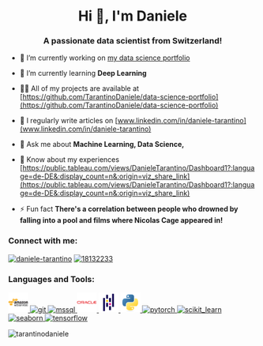 <h1 align="center">Hi 👋, I'm Daniele</h1>
<h3 align="center">A passionate data scientist from Switzerland!</h3>

- 🔭 I’m currently working on [my data science portfolio](https://github.com/TarantinoDaniele/data-science-portfolio)

- 🌱 I’m currently learning **Deep Learning**

- 👨‍💻 All of my projects are available at [https://github.com/TarantinoDaniele/data-science-portfolio](https://github.com/TarantinoDaniele/data-science-portfolio)

- 📝 I regularly write articles on [www.linkedin.com/in/daniele-tarantino](www.linkedin.com/in/daniele-tarantino)

- 💬 Ask me about **Machine Learning, Data Science,**

- 📄 Know about my experiences [https://public.tableau.com/views/DanieleTarantino/Dashboard1?:language=de-DE&:display_count=n&:origin=viz_share_link](https://public.tableau.com/views/DanieleTarantino/Dashboard1?:language=de-DE&:display_count=n&:origin=viz_share_link)

- ⚡ Fun fact **There's a correlation between people who drowned by falling into a pool and films where Nicolas Cage appeared in!**

<h3 align="left">Connect with me:</h3>
<p align="left">
<a href="https://linkedin.com/in/daniele-tarantino" target="blank"><img align="center" src="https://raw.githubusercontent.com/rahuldkjain/github-profile-readme-generator/master/src/images/icons/Social/linked-in-alt.svg" alt="daniele-tarantino" height="30" width="40" /></a>
<a href="https://stackoverflow.com/users/18132233" target="blank"><img align="center" src="https://raw.githubusercontent.com/rahuldkjain/github-profile-readme-generator/master/src/images/icons/Social/stack-overflow.svg" alt="18132233" height="30" width="40" /></a>
</p>

<h3 align="left">Languages and Tools:</h3>
<p align="left"> <a href="https://aws.amazon.com" target="_blank" rel="noreferrer"> <img src="https://raw.githubusercontent.com/devicons/devicon/master/icons/amazonwebservices/amazonwebservices-original-wordmark.svg" alt="aws" width="40" height="40"/> </a> <a href="https://git-scm.com/" target="_blank" rel="noreferrer"> <img src="https://www.vectorlogo.zone/logos/git-scm/git-scm-icon.svg" alt="git" width="40" height="40"/> </a> <a href="https://www.microsoft.com/en-us/sql-server" target="_blank" rel="noreferrer"> <img src="https://www.svgrepo.com/show/303229/microsoft-sql-server-logo.svg" alt="mssql" width="40" height="40"/> </a> <a href="https://www.oracle.com/" target="_blank" rel="noreferrer"> <img src="https://raw.githubusercontent.com/devicons/devicon/master/icons/oracle/oracle-original.svg" alt="oracle" width="40" height="40"/> </a> <a href="https://pandas.pydata.org/" target="_blank" rel="noreferrer"> <img src="https://raw.githubusercontent.com/devicons/devicon/2ae2a900d2f041da66e950e4d48052658d850630/icons/pandas/pandas-original.svg" alt="pandas" width="40" height="40"/> </a> <a href="https://www.python.org" target="_blank" rel="noreferrer"> <img src="https://raw.githubusercontent.com/devicons/devicon/master/icons/python/python-original.svg" alt="python" width="40" height="40"/> </a> <a href="https://pytorch.org/" target="_blank" rel="noreferrer"> <img src="https://www.vectorlogo.zone/logos/pytorch/pytorch-icon.svg" alt="pytorch" width="40" height="40"/> </a> <a href="https://scikit-learn.org/" target="_blank" rel="noreferrer"> <img src="https://upload.wikimedia.org/wikipedia/commons/0/05/Scikit_learn_logo_small.svg" alt="scikit_learn" width="40" height="40"/> </a> <a href="https://seaborn.pydata.org/" target="_blank" rel="noreferrer"> <img src="https://seaborn.pydata.org/_images/logo-mark-lightbg.svg" alt="seaborn" width="40" height="40"/> </a> <a href="https://www.tensorflow.org" target="_blank" rel="noreferrer"> <img src="https://www.vectorlogo.zone/logos/tensorflow/tensorflow-icon.svg" alt="tensorflow" width="40" height="40"/> </a> </p>

<p><img align="center" src="https://github-readme-stats.vercel.app/api/top-langs?username=tarantinodaniele&show_icons=true&locale=en&layout=compact" alt="tarantinodaniele" /></p>
